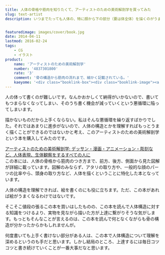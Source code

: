 ```yaml
---
title: 人体の骨格や筋肉を知りたくて、アーティストのための美術解剖学を買ってみた
slug: text-artist
description: いつまでたっても人体の、特に顔から下の部分（要は体全体）を描くのがうまくいかないので、骨格などの構造を理解できたら上達するかもしれないと考えて購入してみました。闇雲に枚数を重ねるよりも、骨格などを理解した上で書いた方が上達も早い気がします。


featuredimage: images/cover/book.jpg
date: 2014-04-11
lastmod: 2016-02-24
tags: 
    - CG
    - イラスト
product:
    name: 'アーティストのための美術解剖学'
    number: '4837301800'
    rate: '3'
    comment: '骨の構造から筋肉の流れまで、細かく記載されている。'
    kaeyome: '<div class="booklink-box"><div class="booklink-image"><a href="http://www.amazon.co.jp/exec/obidos/asin/4837301800/illusionspace-22/" rel="nofollow" target="_blank"><img src="https://ecx.images-amazon.com/images/I/51FxDZYwnRL._SL160_.jpg" style="border: none;" /></a></div><div class="booklink-info"><div class="booklink-name"><a href="http://www.amazon.co.jp/exec/obidos/asin/4837301800/illusionspace-22/" rel="nofollow" target="_blank">アーティストのための美術解剖学: デッサン・漫画・アニメーション・彫刻など、人体表現、生体観察をするすべての人に</a><div class="booklink-powered-date">posted with <a href="http://yomereba.com" rel="nofollow" target="_blank">ヨメレバ</a></div></div><div class="booklink-detail">ヴァレリー・L. ウィンスロゥ マール社 2013-04-15    </div><div class="booklink-link2"><div class="shoplinkamazon"><a href="http://www.amazon.co.jp/exec/obidos/asin/4837301800/illusionspace-22/" rel="nofollow" target="_blank" title="アマゾン" >Amazonで購入</a></div><div class="shoplinkrakuten"><a href="http://hb.afl.rakuten.co.jp/hgc/11acbc01.369b1bf6.11acbc02.cabf9fe9/?pc=http%3A%2F%2Fbooks.rakuten.co.jp%2Frb%2F12265257%2F%3Fscid%3Daf_ich_link_urltxt%26m%3Dhttp%3A%2F%2Fm.rakuten.co.jp%2Fev%2Fbook%2F" rel="nofollow" target="_blank" title="楽天ブックス" >楽天ブックスで購入</a></div>                  	  <div class="shoplinkkino"><a href="http://ck.jp.ap.valuecommerce.com/servlet/referral?sid=3085416&pid=882196163&vc_url=http%3A%2F%2Fwww.kinokuniya.co.jp%2Ff%2Fdsg-01-9784837301806" target="_blank" title="kino" >紀伊國屋書店で購入<img src="https://ad.jp.ap.valuecommerce.com/servlet/gifbanner?sid=3085416&pid=882196163" height="1" width="1" border="0"></a></div>	  	  	</div></div><div class="booklink-footer"></div></div>'
---
```


人の体って書くのが難しいです。なんかおかしくて納得がいかないので、書いてもつまらなくなってしまい、そのうち書く機会が減っていくという悪循環に陥ってしまいます。

描かないものだから上手くならない。私はそんな悪循環を繰り返すばかりでした。それではあまりに進歩がないので、人体の構造とかを理解すればもっとうまく描くことができるのではないかと考え、このアーティストのための美術解剖学という本を購入してみたのです。

<div data-role="amazonjs" data-asin="4837301800" data-locale="JP" data-tmpl="" data-img-size="" class="asin_4837301800_JP_ amazonjs_item"><div class="amazonjs_indicator"><span class="amazonjs_indicator_img"></span><a class="amazonjs_indicator_title" href="#">アーティストのための美術解剖学: デッサン・漫画・アニメーション・彫刻など、人体表現、生体観察をするすべての人に</a><span class="amazonjs_indicator_footer"></span></div></div>
この本には、人体の骨格から筋肉のつき方まで、前方、後方、側面から見た図解が詳細に載っています。図解のみならず、アタリの取り方や、一般的な顔のパーツの比率やら、頭身の取り方など、人体を描くということに特化した本となっています。

人体の構造を理解できれば、絵を書くのにも役に立ちます。ただ、この本があれば絵がうまくなるわけではないです。

そこそこ値段の張るこの本を買いはしたものの、この本を読んで人体構造に対する知識をつけるより、実物を見ながら描いた方が上達に繋がりそうな気がします。もっともそんなことが言えるのは、この本を読んで何となくながらも骨の構造が分かったからかもしれませんが。

何度書いても上手く書けない部分がある人は、この本で人体構造について理解を深めるというのも手だと思います。しかし結局のところ、上達するには毎日コツコツと書き続けていくことが一番大事だなと思います。


  